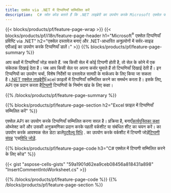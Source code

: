 ```yaml
---
title: एक्सेल via .NET में टिप्पणियाँ सम्मिलित करें
description:  C# स्रोत कोड बताते हैं कि .NET लाइब्रेरी का उपयोग करके Microsoft एक्सेल फाइलों में टिप्पणी कैसे डालें।
---
```

{{< blocks/products/pf/feature-page-wrap >}}
{{< blocks/products/pf/i18n/feature-page-header h1="Microsoft<sup>&reg;</sup> एक्सेल टिप्पणियाँ प्रविष्टि via .NET" h2="एक्सेल दस्तावेज़ बनाएं और .NET-आधारित अनुप्रयोगों में सर्वर-साइड एपीआई का उपयोग करके टिप्पणियाँ डालें।" >}}
{{% blocks/products/pf/feature-page-summary %}}

 आप कक्षों में टिप्पणियाँ जोड़ सकते हैं. जब किसी सेल में कोई टिप्पणी होती है, तो सेल के कोने में एक संकेतक दिखाई देता है। जब आप किसी सेल पर अपना कर्सर घुमाते हैं तो टिप्पणियाँ दिखाई देती हैं। इन टिप्पणियों का उपयोग चर्चा, विशेष निर्देशों या दस्तावेज़ सामग्री के मार्कअप के लिए किया जा सकता है।[.NET एक्सेल लाइब्रेरी](/cells/hi/net/)Excel फ़ाइलों में टिप्पणियाँ सम्मिलित करने का समर्थन करता है। इसके लिए, API एक प्रदान करता है[टिप्पणी](https://reference.aspose.com/cells/net/aspose.cells/comment) टिप्पणियों के निर्माण खंड के लिए कक्षा।

{{% /blocks/products/pf/feature-page-summary %}}

{{% blocks/products/pf/feature-page-section h2="Excel फ़ाइल में टिप्पणियाँ सम्मिलित करें" %}}

 एक्सेल API का उपयोग करके टिप्पणियाँ सम्मिलित करना सरल है। प्रक्रिया है, बनाएँ[कार्यपुस्तिका कक्षा](https://reference.aspose.com/cells/net/aspose.cells/workbook) ऑब्जेक्ट करें और उसकी अनुक्रमणिका प्रदान करके पहली वर्कशीट या संबंधित शीट का चयन करें। का उपयोग करके आवश्यक सेल डेटा डालें[पुटवैल्यू विधि](https://reference.aspose.com/cells/net/aspose.cells/cell/methods/putvalue/index) . का उपयोग करके वर्कशीट में टिप्पणी जोड़ें[टिप्पणी संग्रह](https://reference.aspose.com/cells/net/aspose.cells/commentcollection) 'एस[विधि जोड़ें](https://reference.aspose.com/cells/net/aspose.cells.commentcollection/add/methods/1).

{{% blocks/products/pf/feature-page-code h3="C# एक्सेल में टिप्पणी सम्मिलित करने के लिए कोड" %}}

{{< gist "aspose-cells-gists" "59a1901d62ea9ceb08456a818431a898" "InsertCommentIntoWorksheet.cs" >}}

{{% /blocks/products/pf/feature-page-code %}}
{{% /blocks/products/pf/feature-page-section %}}
